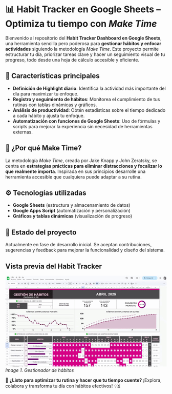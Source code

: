 # 📊 Habit Tracker en Google Sheets – Optimiza tu tiempo con *Make Time*  

Bienvenido al repositorio del **Habit Tracker Dashboard en Google Sheets**, una herramienta sencilla pero poderosa para **gestionar hábitos y enfocar actividades** siguiendo la metodología *Make Time*. Este proyecto permite estructurar tu día, priorizar tareas clave y hacer un seguimiento visual de tu progreso, todo desde una hoja de cálculo accesible y eficiente.  

## 🚀 Características principales  
- **Definición de Highlight diario**: Identifica la actividad más importante del día para maximizar tu enfoque.  
- **Registro y seguimiento de hábitos**: Monitorea el cumplimiento de tus rutinas con tablas dinámicas y gráficos.  
- **Análisis de productividad**: Obtén estadísticas sobre el tiempo dedicado a cada hábito y ajusta tu enfoque.  
- **Automatización con funciones de Google Sheets**: Uso de fórmulas y scripts para mejorar la experiencia sin necesidad de herramientas externas.  

## 🎯 ¿Por qué Make Time?  
La metodología *Make Time*, creada por Jake Knapp y John Zeratsky, se centra en **estrategias prácticas para eliminar distracciones y focalizar lo que realmente importa**. Inspirada en sus principios desarrolle una herramienta accesible que cualquiera puede adaptar a su rutina.  


## ⚙️ Tecnologías utilizadas  
- **Google Sheets** (estructura y almacenamiento de datos)  
- **Google Apps Script** (automatización y personalización)  
- **Gráficos y tablas dinámicas** (visualización de progreso)  

## 🚧 Estado del proyecto  
Actualmente en fase de desarrollo inicial. Se aceptan contribuciones, sugerencias y feedback para mejorar la funcionalidad y diseño del sistema.  

## Vista previa del Habit Tracker

![star](habits.gif)  
*Image 1. Gestionador de hábitos*


📌 **¿Listo para optimizar tu rutina y hacer que tu tiempo cuente?** ¡Explora, colabora y transforma tu día con hábitos efectivos! 💡⏳  









